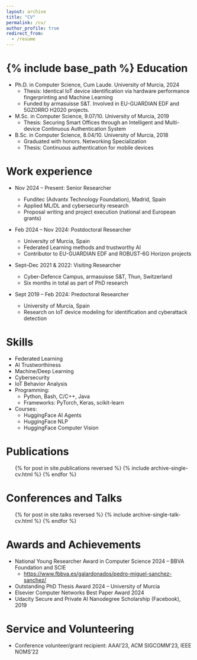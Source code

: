 ```yaml
---
layout: archive
title: "CV"
permalink: /cv/
author_profile: true
redirect_from:
  - /resume
---
```


{% include base_path %}
Education
======
* Ph.D. in Computer Science, Cum Laude. University of Murcia, 2024  
  * Thesis: Identical IoT device identification via hardware performance fingerprinting and Machine Learning  
  * Funded by armasuisse S&T. Involved in EU-GUARDIAN EDF and 5GZORRO H2020 projects.
* M.Sc. in Computer Science, 9.07/10. University of Murcia, 2019  
  * Thesis: Securing Smart Offices through an Intelligent and Multi-device Continuous Authentication System
* B.Sc. in Computer Science, 8.04/10. University of Murcia, 2018  
  * Graduated with honors. Networking Specialization  
  * Thesis: Continuous authentication for mobile devices

Work experience
======
* Nov 2024 – Present: Senior Researcher  
  * Funditec (Advantx Technology Foundation), Madrid, Spain  
  * Applied ML/DL and cybersecurity research  
  * Proposal writing and project execution (national and European grants)

* Feb 2024 – Nov 2024: Postdoctoral Researcher  
  * University of Murcia, Spain  
  * Federated Learning methods and trustworthy AI  
  * Contributor to EU-GUARDIAN EDF and ROBUST-6G Horizon projects

* Sept–Dec 2021 & 2022: Visiting Researcher  
  * Cyber-Defence Campus, armasuisse S&T, Thun, Switzerland  
  * Six months in total as part of PhD research

* Sept 2019 – Feb 2024: Predoctoral Researcher  
  * University of Murcia, Spain  
  * Research on IoT device modeling for identification and cyberattack detection
  
Skills
======
* Federated Learning
* AI Trustworthiness
* Machine/Deep Learning
* Cybersecurity
* IoT Behavior Analysis
* Programming:  
  * Python, Bash, C/C++, Java  
  * Frameworks: PyTorch, Keras, scikit-learn
* Courses:
  * HuggingFace AI Agents
  * HuggingFace NLP
  * HuggingFace Computer Vision

Publications
======
  <ul>{% for post in site.publications reversed %}
    {% include archive-single-cv.html %}
  {% endfor %}</ul>
  
Conferences and Talks
======
  <ul>{% for post in site.talks reversed %}
    {% include archive-single-talk-cv.html  %}
  {% endfor %}</ul>
  
Awards and Achievements
======
* National Young Researcher Award in Computer Science 2024 – BBVA Foundation and SCIE
  * https://www.fbbva.es/galardonados/pedro-miguel-sanchez-sanchez/
* Outstanding PhD Thesis Award 2024 – University of Murcia  
* Elsevier Computer Networks Best Paper Award 2024  
* Udacity Secure and Private AI Nanodegree Scholarship (Facebook), 2019

Service and Volunteering
======
* Conference volunteer/grant recipient: AAAI’23, ACM SIGCOMM’23, IEEE NOMS’22
